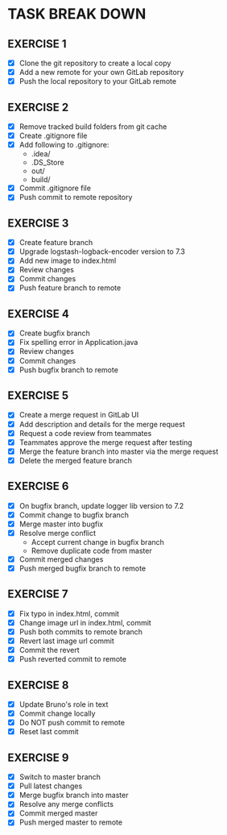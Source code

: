 # TASK BREAK DOWN

## EXERCISE 1

- [x] Clone the git repository to create a local copy
- [x] Add a new remote for your own GitLab repository
- [x] Push the local repository to your GitLab remote

## EXERCISE 2

- [x] Remove tracked build folders from git cache
- [x] Create .gitignore file
- [x] Add following to .gitignore:
  - .idea/
  - .DS_Store
  - out/
  - build/
- [x] Commit .gitignore file
- [x] Push commit to remote repository

## EXERCISE 3

- [x] Create feature branch
- [x] Upgrade logstash-logback-encoder version to 7.3
- [x] Add new image to index.html
- [x] Review changes
- [x] Commit changes
- [x] Push feature branch to remote

## EXERCISE 4

- [x] Create bugfix branch
- [x] Fix spelling error in Application.java
- [x] Review changes
- [x] Commit changes
- [x] Push bugfix branch to remote

## EXERCISE 5

- [x] Create a merge request in GitLab UI
- [x] Add description and details for the merge request
- [x] Request a code review from teammates
- [x] Teammates approve the merge request after testing
- [x] Merge the feature branch into master via the merge request
- [x] Delete the merged feature branch

## EXERCISE 6

- [x] On bugfix branch, update logger lib version to 7.2
- [x] Commit change to bugfix branch
- [x] Merge master into bugfix
- [x] Resolve merge conflict
  - Accept current change in bugfix branch
  - Remove duplicate code from master
- [x] Commit merged changes
- [x] Push merged bugfix branch to remote

## EXERCISE 7

- [x] Fix typo in index.html, commit
- [x] Change image url in index.html, commit
- [x] Push both commits to remote branch
- [x] Revert last image url commit
- [x] Commit the revert
- [x] Push reverted commit to remote

## EXERCISE 8

- [x] Update Bruno's role in text
- [x] Commit change locally
- [x] Do NOT push commit to remote
- [x] Reset last commit

## EXERCISE 9

- [x] Switch to master branch
- [x] Pull latest changes
- [x] Merge bugfix branch into master
- [x] Resolve any merge conflicts
- [x] Commit merged master
- [x] Push merged master to remote

